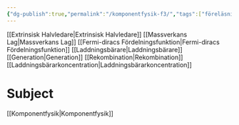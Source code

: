 ```yaml
---
{"dg-publish":true,"permalink":"/komponentfysik-f3/","tags":["föreläsning","komponentfysik"]}
---
```



[[Extrinsisk Halvledare\|Extrinsisk Halvledare]]
[[Massverkans Lag\|Massverkans Lag]]
[[Fermi-diracs Fördelningsfunktion\|Fermi-diracs Fördelningsfunktion]]
[[Laddningsbärare\|Laddningsbärare]]
[[Generation\|Generation]]
[[Rekombination\|Rekombination]]
[[Laddningsbärarkoncentration\|Laddningsbärarkoncentration]]

# Subject
[[Komponentfysik\|Komponentfysik]]
